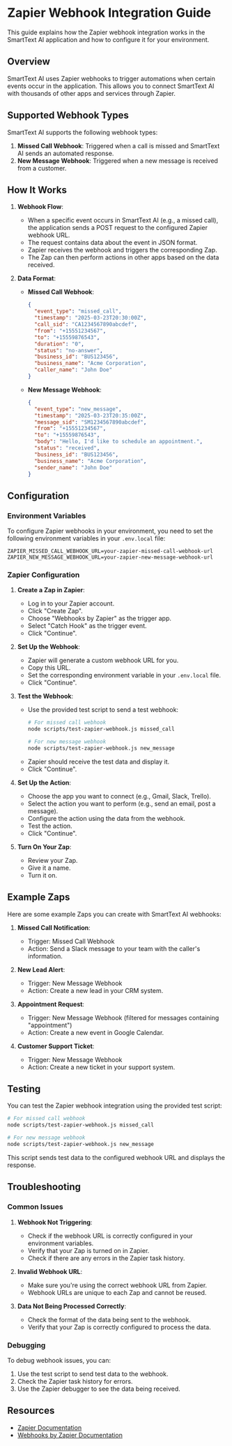 # Zapier Webhook Integration Guide

This guide explains how the Zapier webhook integration works in the SmartText AI application and how to configure it for your environment.

## Overview

SmartText AI uses Zapier webhooks to trigger automations when certain events occur in the application. This allows you to connect SmartText AI with thousands of other apps and services through Zapier.

## Supported Webhook Types

SmartText AI supports the following webhook types:

1. **Missed Call Webhook**: Triggered when a call is missed and SmartText AI sends an automated response.
2. **New Message Webhook**: Triggered when a new message is received from a customer.

## How It Works

1. **Webhook Flow**:
   - When a specific event occurs in SmartText AI (e.g., a missed call), the application sends a POST request to the configured Zapier webhook URL.
   - The request contains data about the event in JSON format.
   - Zapier receives the webhook and triggers the corresponding Zap.
   - The Zap can then perform actions in other apps based on the data received.

2. **Data Format**:
   - **Missed Call Webhook**:
     ```json
     {
       "event_type": "missed_call",
       "timestamp": "2025-03-23T20:30:00Z",
       "call_sid": "CA1234567890abcdef",
       "from": "+15551234567",
       "to": "+15559876543",
       "duration": "0",
       "status": "no-answer",
       "business_id": "BUS123456",
       "business_name": "Acme Corporation",
       "caller_name": "John Doe"
     }
     ```
   
   - **New Message Webhook**:
     ```json
     {
       "event_type": "new_message",
       "timestamp": "2025-03-23T20:35:00Z",
       "message_sid": "SM1234567890abcdef",
       "from": "+15551234567",
       "to": "+15559876543",
       "body": "Hello, I'd like to schedule an appointment.",
       "status": "received",
       "business_id": "BUS123456",
       "business_name": "Acme Corporation",
       "sender_name": "John Doe"
     }
     ```

## Configuration

### Environment Variables

To configure Zapier webhooks in your environment, you need to set the following environment variables in your `.env.local` file:

```
ZAPIER_MISSED_CALL_WEBHOOK_URL=your-zapier-missed-call-webhook-url
ZAPIER_NEW_MESSAGE_WEBHOOK_URL=your-zapier-new-message-webhook-url
```

### Zapier Configuration

1. **Create a Zap in Zapier**:
   - Log in to your Zapier account.
   - Click "Create Zap".
   - Choose "Webhooks by Zapier" as the trigger app.
   - Select "Catch Hook" as the trigger event.
   - Click "Continue".

2. **Set Up the Webhook**:
   - Zapier will generate a custom webhook URL for you.
   - Copy this URL.
   - Set the corresponding environment variable in your `.env.local` file.
   - Click "Continue".

3. **Test the Webhook**:
   - Use the provided test script to send a test webhook:
     ```bash
     # For missed call webhook
     node scripts/test-zapier-webhook.js missed_call
     
     # For new message webhook
     node scripts/test-zapier-webhook.js new_message
     ```
   - Zapier should receive the test data and display it.
   - Click "Continue".

4. **Set Up the Action**:
   - Choose the app you want to connect (e.g., Gmail, Slack, Trello).
   - Select the action you want to perform (e.g., send an email, post a message).
   - Configure the action using the data from the webhook.
   - Test the action.
   - Click "Continue".

5. **Turn On Your Zap**:
   - Review your Zap.
   - Give it a name.
   - Turn it on.

## Example Zaps

Here are some example Zaps you can create with SmartText AI webhooks:

1. **Missed Call Notification**:
   - Trigger: Missed Call Webhook
   - Action: Send a Slack message to your team with the caller's information.

2. **New Lead Alert**:
   - Trigger: New Message Webhook
   - Action: Create a new lead in your CRM system.

3. **Appointment Request**:
   - Trigger: New Message Webhook (filtered for messages containing "appointment")
   - Action: Create a new event in Google Calendar.

4. **Customer Support Ticket**:
   - Trigger: New Message Webhook
   - Action: Create a new ticket in your support system.

## Testing

You can test the Zapier webhook integration using the provided test script:

```bash
# For missed call webhook
node scripts/test-zapier-webhook.js missed_call

# For new message webhook
node scripts/test-zapier-webhook.js new_message
```

This script sends test data to the configured webhook URL and displays the response.

## Troubleshooting

### Common Issues

1. **Webhook Not Triggering**:
   - Check if the webhook URL is correctly configured in your environment variables.
   - Verify that your Zap is turned on in Zapier.
   - Check if there are any errors in the Zapier task history.

2. **Invalid Webhook URL**:
   - Make sure you're using the correct webhook URL from Zapier.
   - Webhook URLs are unique to each Zap and cannot be reused.

3. **Data Not Being Processed Correctly**:
   - Check the format of the data being sent to the webhook.
   - Verify that your Zap is correctly configured to process the data.

### Debugging

To debug webhook issues, you can:

1. Use the test script to send test data to the webhook.
2. Check the Zapier task history for errors.
3. Use the Zapier debugger to see the data being received.

## Resources

- [Zapier Documentation](https://zapier.com/help)
- [Webhooks by Zapier Documentation](https://zapier.com/apps/webhook/help)
